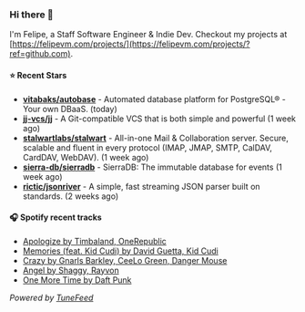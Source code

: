 ### Hi there 👋

I'm Felipe, a Staff Software Engineer & Indie Dev. Checkout my projects at [https://felipevm.com/projects/](https://felipevm.com/projects/?ref=github.com).

#### ⭐ Recent Stars
- **[vitabaks/autobase](https://github.com/vitabaks/autobase)** - Automated database platform for PostgreSQL® - Your own DBaaS. (today)
- **[jj-vcs/jj](https://github.com/jj-vcs/jj)** - A Git-compatible VCS that is both simple and powerful (1 week ago)
- **[stalwartlabs/stalwart](https://github.com/stalwartlabs/stalwart)** - All-in-one Mail &amp; Collaboration server. Secure, scalable and fluent in every protocol (IMAP, JMAP, SMTP, CalDAV, CardDAV, WebDAV). (1 week ago)
- **[sierra-db/sierradb](https://github.com/sierra-db/sierradb)** - SierraDB: The immutable database for events (1 week ago)
- **[rictic/jsonriver](https://github.com/rictic/jsonriver)** - A simple, fast streaming JSON parser built on standards. (2 weeks ago)

#### 🎧 Spotify recent tracks
- [Apologize by Timbaland, OneRepublic](https://open.spotify.com/track/6q3zC9dDD4lUNk8nfUztXy)
- [Memories (feat. Kid Cudi) by David Guetta, Kid Cudi](https://open.spotify.com/track/7fLzbEOBOae9lUnOwr7Tse)
- [Crazy by Gnarls Barkley, CeeLo Green, Danger Mouse](https://open.spotify.com/track/1vxw6aYJls2oq3gW0DujAo)
- [Angel by Shaggy, Rayvon](https://open.spotify.com/track/7FDV5ELOJHCGLe52AnttEd)
- [One More Time by Daft Punk](https://open.spotify.com/track/0DiWol3AO6WpXZgp0goxAV)

_Powered by [TuneFeed](https://tunefeed.app?ref=github.com)_
